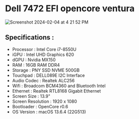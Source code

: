 # Dell 7472 EFI opencore ventura
![Screenshot 2024-02-04 at 4 21 52 PM](https://github.com/tolkien404/Dell-7472-EFI-opencore-ventura/assets/11708092/0a52a1f4-d56c-4792-892f-b30a9f00be05)

## Specifications :
- Processor : Intel Core i7-8550U
- iGPU : Intel UHD Graphics 620
- dGPU : Nvidia MX150
- RAM : 16GB RAM DDR4
- Storage : PNY SSD NVME 500GB
- Touchpad : DELL089E I2C Interface
- Audio Codec : Realtek ALC256
- Wifi : Broadcom BCM4360 and Bluetooth Intel
- Ethernet : Realtek RTL8168 Gigabit Ethernet
- Screen Size : 13.9"
- Screen Resolution : 1920 x 1080
- Bootloader : OpenCore r0.6
- OS Version : macOS 13.6.4 (22G513)
